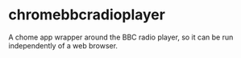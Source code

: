 chromebbcradioplayer
====================

A chome app wrapper around the BBC radio player, so it can be run independently of a web browser.
